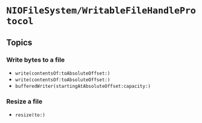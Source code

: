 # ``NIOFileSystem/WritableFileHandleProtocol``

## Topics

### Write bytes to a file

- ``write(contentsOf:toAbsoluteOffset:)``
- ``write(contentsOf:toAbsoluteOffset:)``
- ``bufferedWriter(startingAtAbsoluteOffset:capacity:)``

### Resize a file
- ``resize(to:)``
